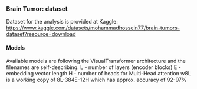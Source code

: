 ### Brain Tumor: dataset
Dataset for the analysis is provided at Kaggle: 
https://www.kaggle.com/datasets/mohammadhossein77/brain-tumors-dataset?resource=download

#### Models
Available models are following the VisualTransformer architecture and the filenames are self-describing.
L - number of layers (encoder blocks)
E - embedding vector length
H - number of heads for Multi-Head attention
w8L is a working copy of 8L-384E-12H which has approx. accuracy of 92-97%

